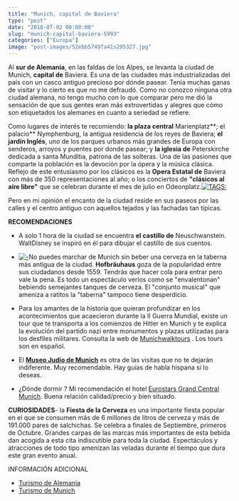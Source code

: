 ```yaml
---
title: "Munich, capital de Baviera"
type: "post"
date: "2018-07-02 00:00:00"
slug: "munich-capital-baviera-5993"
categories: ["Europa"]
image: "post-images/52ebb5749fa41s295327.jpg"
---
```


Al **sur de Alemania**, en las faldas de los Alpes, se levanta la ciudad de Munich, **capital de** Baviera. Es una de las ciudades más industrializadas del país con un casco antiguo precioso por dónde pasear. Tenía muchas ganas de visitar y lo cierto es que no me defraudó. Como no conozco ninguna otra ciudad alemana, no tengo mucho con lo que comparar pero me dió la sensación de que sus gentes eran más extrovertidas y alegres que cómo son etiquetados los alemanes en cuanto a seriedad se refiere.  
  
   
  
Como lugares de interés te recomiendo: **la plaza central** Marienplatz**; el palacio** Nymphenburg, la antigua residencia de los reyes de Baviera; **el jardín Inglés**, uno de los parques urbanos más grandes de Europa con senderos, arroyos y puentes por donde pasear; y **la iglesia de** Peterskirche dedicada a santa Munditia, patrona de las solteras. Una de las pasiones que comparte la población es la devoción por la ópera y la música clásica. Reflejo de este entusiasmo por los clásicos es la **Opera Estatal de** Baviera con más de 350 representaciones al año; o los conciertos de **"clásicos al aire libre"** que se celebran durante el mes de julio en Odeonplatz.[![ TAGS:](post-images/52ebb5749fa41s295327.jpg "Marienplatz by romanboed")](http://www.flickr.com/photos/romanboed/10024777854/sizes/c/in/photostream/)  
  
Pero en mi opinión el encanto de la ciudad reside en sus paseos por las calles y el centro antiguo con aquellos tejados y las fachadas tan típicas.  
  
**RECOMENDACIONES**

- A solo 1 hora de la ciudad se encuentra **el castillo de** Neuschwanstein. WaltDisney se inspiró en él para dibujar el castillo de sus cuentos.
- [ ![ - ](post-images/52ebb752cab71s347472.jpg "banda de la cervecería Hoftbrauhaus by romanboed")](http://www.flickr.com/photos/romanboed/10116344656/sizes/c/in/photostream/)No puedes marchar de Munich sin beber una cerveza en la taberna más antigua de la ciudad. **Hofbräuhaus** goza de la popularidad entre sus ciudadanos desde 1559. Tendrás que hacer cola para entrar pero vale la pena. Es todo un espectáculo verlos como se "envalentonan" bebiendo semejantes tanques de cerveza. El "conjunto musical" que ameniza a ratitos la "taberna" tampoco tiene desperdicio.

- Para los amantes de la historia que quieran profundizar en los acontecimientos que acaecieron durante la II Guerra Mundial, existe un tour que te transporta a los comienzos de Hitler en Munich y te explica la evolución del partido nazi entre monumentos y plazas utilizadas para los desfiles militares. Consulta la web de [Munichwalktours](http://WWW.MUNICHWALKTOURS.DE) . Los tours son en español.
- El [**Museo Judío de Munich**](http://www.juedisches-museum-muenchen.de/) es otra de las visitas que no te dejarán indiferente. Muy recomendable. Hay guías de habla hispana si lo deseas.
- ¿Dónde dormir ? Mi recomendación el hotel [ Eurostars Grand Central Munich](http://www.missviajes.com/hotel-eurostars-grand-central-munich-1177114). Buena relación calidad/precio y bien situado.

**CURIOSIDADES**- la **Fiesta de la Cerveza** es una importante fiesta popular en el que se consumen más de 6 millones de litros de cerveza y más de 191.000 pares de salchichas. Se celebra a finales de Septiembre, primeros de Octubre. Grandes carpas de las marcas más importantes de esta bebida dan acogida a esta cita indiscutible para toda la ciudad. Espectáculos y atracciones de todo tipo amenizan las veladas durante el tiempo que dura este gran evento anual.

INFORMACIÓN ADICIONAL

- [Turismo de Alemania](http://www.alemania-turismo.com/pages_ms/muenchen_esp.htm)
- [ Turismo de Munich](http://www.muenchen.de/Rathaus/tourist_office/155384/munich_turismo_espanol.html)